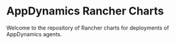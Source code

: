 # AppDynamics Rancher Charts 

Welcome to the repository of Rancher charts for deployments of AppDynamics agents.

